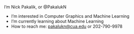 I’m Nick Pakalik, or @PakalukN
- I’m interested in Computer Graphics and Machine Learning
- I’m currently learning about Machine Learning
- How to reach me: pakalukn@cua.edu or 202-790-9978

<!---
PakalukN/PakalukN is a ✨ special ✨ repository because its `README.md` (this file) appears on your GitHub profile.
You can click the Preview link to take a look at your changes.
--->
